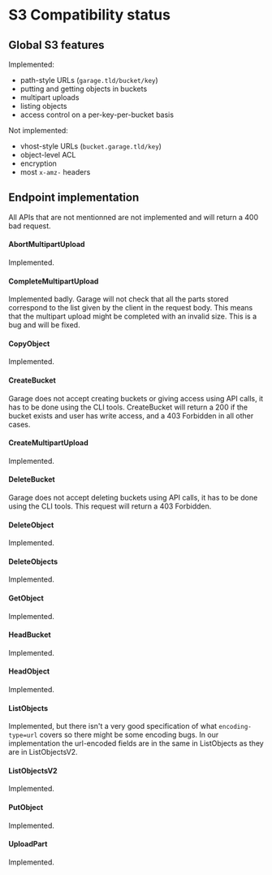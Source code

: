# S3 Compatibility status

## Global S3 features

Implemented:

- path-style URLs (`garage.tld/bucket/key`)
- putting and getting objects in buckets
- multipart uploads
- listing objects
- access control on a per-key-per-bucket basis

Not implemented:

- vhost-style URLs (`bucket.garage.tld/key`)
- object-level ACL
- encryption
- most `x-amz-` headers


## Endpoint implementation

All APIs that are not mentionned are not implemented and will return a 400 bad request.

#### AbortMultipartUpload

Implemented.

#### CompleteMultipartUpload

Implemented badly. Garage will not check that all the parts stored correspond to the list given by the client in the request body. This means that the multipart upload might be completed with an invalid size. This is a bug and will be fixed.

#### CopyObject

Implemented.

#### CreateBucket

Garage does not accept creating buckets or giving access using API calls, it has to be done using the CLI tools. CreateBucket will return a 200 if the bucket exists and user has write access, and a 403 Forbidden in all other cases.

#### CreateMultipartUpload

Implemented.

#### DeleteBucket

Garage does not accept deleting buckets using API calls, it has to be done using the CLI tools. This request will return a 403 Forbidden.

#### DeleteObject

Implemented.

#### DeleteObjects

Implemented.

#### GetObject

Implemented.

#### HeadBucket

Implemented.

#### HeadObject

Implemented.

#### ListObjects

Implemented, but there isn't a very good specification of what `encoding-type=url` covers so there might be some encoding bugs. In our implementation the url-encoded fields are in the same in ListObjects as they are in ListObjectsV2.

#### ListObjectsV2

Implemented.

#### PutObject

Implemented.

#### UploadPart

Implemented.

